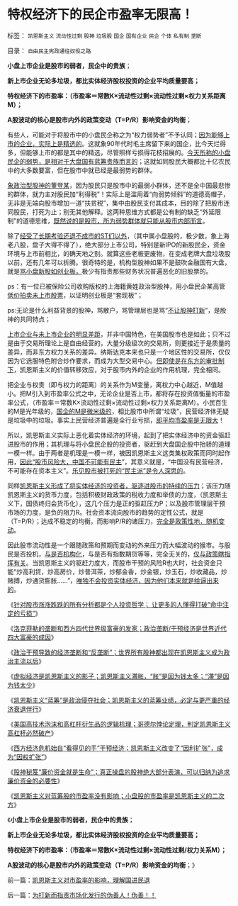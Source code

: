 # 特权经济下的民企市盈率无限高！

标签： `凯恩斯主义` `流动性过剩` `股神` `垃圾股` `国企` `国有企业` `民企` `个体` `私有制` `垄断` 

目录： `自由民主宪政通往奴役之路`

**小盘上市企业是股市的弱者，民企中的贵族**；

**新上市企业无论多垃圾，都比实体经济股权投资的企业平均质量要高；**

**特权经济下的市盈率：（市盈率＝常数K×流动性过剩×流动性过剩×权力关系距离M）；**

**A股波动的核心是股市内外的政策变动（T=P/R）影响资金的均衡**；

有些人，可能对于将股市中的小盘民企称之为“权力弱势者”不予认同；[因为能够上市的企业，实际上是精选的](../../../2011/5/30/A股股价不高但似乎市盈率高的原因.md)。这就象90年代时毛主席留下来的国企，比今天烂得多，但能够上市的都是其中的精选，尽管照样亏损得花枝招展的。[今天所称的小盘民企的弱势，是相对于大盘国有蓝筹贵族而言的](../../../2010/11/26/世界惯例小盘股估值远远高于大盘股.md)；这就如同股民大概都比十亿农民中的大多数要富，但在股市中就已经是最弱势的群体。

[象政治型股神的董登某](../../../2009/12/10/专家教授嫌中国税收太轻，“向国际接轨”.md)，因为股民只是股市中的最弱小群体，还不是全中国最悲惨的群体，就力主对股民加“利得税”！实际上是滥用着“向弱势倾斜”的道德高帽子，无非是无端向股市增加一道“扶贫税”，集中由股民支付其成本，目的除了把股市连同股民，打死为止；别无其他解释。这两种思维方式都是公有制的缺乏“外延限制”的道德思维，[既然说的是股市，所为弱势群体就只能从股市内部而言](../../../2011/12/29/股市不担有市场外的义务，不必“向弱者倾斜”.md)。

除了[经受了长期考验还退不成市的ST们以外](../../../2007/9/8/ST金泰的乱葬岗埋葬了什么样的傻冒大散.md)，（其中属小盘股的，极少数，象上海老八股，盘子大得不得了），绝大部分上市公司，特别是新IPO的新股民企，资金环境与上市前相比，的确天地之别。就算这些老板更废物，在变成老牌大盘垃圾股以前，还有几年可以折腾。很奇特的是，机构型股神如果不是鼓吹金融国有大盘，就是[骂小盘新股如创业板，](../../../2010/7/1/股评家骂散户，骂市场经济，骂创业板，骂买卖自愿.md)极少有指责那些财务状况普遍恶化的旧股票的。

ps：有一位已被保险公司收购版权的上海籍黄姓政治型股神，用小盘民企某高管[低价拍卖未上市股票](../../../2008/9/5/新股大小非限售期缩短是向谁的利益倾斜？.md)，以证明创业板是“套现板”；

ps:无论是什么利益背景的股神，骂散户，骂管理层也是骂“[不让股神打新](../../../2011/6/19/A股越是规范退市，越是不可能退市.md)”，是股神的共同特点；

[上市企业与未上市企业的明显差距](../../../2012/1/8/凯恩斯主义泡沫和高杠杆中的哥德尔定理.md)，并非中国特色，在美国股市也是如此；只不过是由于交易所理论上是自由经营的，大量分级级次的交易所，则更接近于是质量的差异，而非东方权力关系的差异。纳斯达克本来也只是一个地区性的交易所，仅仅因为它选服特色附合炒作要求，而成为大型交易中心。[但即使是在东方的审批制下](../../../2011/10/13/熊市的IPO不是圈钱，坚持新股市场化发行才有牛市.md)，凯恩斯主义的价值转移效应，对于股市内外的企业的作用机理，完全相同。

把企业与权贵（即与权力的距离）的关系作为M变量，离权力中心越近，M值越小。把M引入到市盈率公式之中，无论企业是否上市，都将存在投资值衡量的市盈率公式，（市盈率＝常数K×流动性过剩×流动性过剩×权力关系距离M）。小民百生的M是光年级的，[国企的M是微米级的](../../../2010/10/1/拨乱反正就会有“失去的几十年”——&gt;比亡国强！.md)，相比股市中所谓“垃圾”，民营经济体无疑是垃圾中的垃圾。事实上民营经济普遍是全行业亏损，[即平均市盈率是无限大](../../../2011/7/1/A股合理的市盈率应是无限高.md)！

所以，凯恩斯主义实际上恶化着实体经济的环境，起到了把实体经济中的资金驱赶进股市的作用；其机理与将小盘民企股的投资者，驱赶到大盘国企股中抬轿的道理一模一样。由于两者是机理是一模一样，被因凯恩斯主义这类集权政策而同时起作用，[因此“股市风险大，中国不可能有民主](../../../2012/1/6/股市风险大，中国就不可能有民主.md)”，其意义就是，“中国没有民营经济，不可能存在资本主义”。[乐见股市被打死的“民主派”是令人深思的](../../../2012/1/2/愚民三步曲和三层次的愚民：“文过饰非，虚拟正义，以邻为壑”.md)。

同样[凯恩斯主义形成了将实体经济的投资者，驱逐进股市的持续的压力](../../../2011/9/19/炒股败家，实业更败家.md)；该压力随凯恩斯主义的货币力度，包括积极财政政策的税收力度和举债的力度，（凯恩斯主义下，国债终归会货币化），这几个压力是正的驱赶压力P；以及股市管理层干预市场的力度，是负的阻力R。社会资本流向股市的趋势的定性公式，就是（T=P/R）；达成不稳定的均衡。而影响P/R的诸压力，[完全是政策性地，随机变动](../../../2012/1/5/A股机构化超过60%，还打压小盘股，就注定大熊市.md)。

因此股市流动性是一个跟随政策和预期而变动的外来压力而大幅波动的猴市。与股民是否投机，[与是否机构化](../../../2011/10/21/A股低迷为机构化“国进民退”还债.md)，与是否有指数期货等等，完全无关的，[仅与政策瞎指挥有关](../../../2012/1/6/技术分析绝对化的政治意义和股神的奋斗.md)。当凯恩斯主义的驱赶力度大，而股市干预的风险R也大时，社会资金只能“炒高利贷，炒高房价，炒普洱茶，炒郁金香，炒金银，炒玉石，炒收藏品，炒赌搏，炒通货膨胀……”，[唯独不会投资实体经济，因为他们本来就是给逼出来的](../../../2012/1/5/股市的风险到底有多大？更大的风险从那里来？.md)。

《[针对股市涨涨跌跌的所有分析都是个人投资哲学； 让更多的人懂得打破“命中注定的亏损”](../../../2012/1/7/“选择命运盒子的技术”和“打破命运盒子的科学”.md)》

《[洛克菲勒的垄断和西方四代世界级富豪的发家；政治垄断/干预经济是世界近代四大富豪的成因](../../../2012/1/7/洛克菲勒垄断和四代大富豪的共同成因.md)》

《[政治干预导致的经济垄断和“反垄断”；世界所有股神都出现在凯恩斯主义成为政治主流以后](../../../2012/1/8/没有凯恩斯主义就没有股神.md)》

《[虚拟经济是凯恩斯主义的影子；凯恩斯主义滞胀，“胀”是因为钱太多；“滞”是因为钱太少](../../../2012/1/8/虚拟经济是凯恩斯主义的影子,“滞”与“胀”.md)》

《[凯恩斯主义“蓝筹”是政治侵夺社会；凯恩斯主义的蓝筹业绩，必定与更严重的经济衰退伴行](../../../2012/1/8/凯恩斯主义的蓝筹股业绩必定与经济衰退伴生.md)》

《[美国高技术泡沫和高杠杆衍生品的逻辑机理；哥德尔悖论定理，判定凯恩斯主义高杠杆必然破产](../../../2012/1/8/凯恩斯主义泡沫和高杠杆中的哥德尔定理.md)》

《[西方经济危机始自“看得见的手”干预经济；凯恩斯主义改变了“因利扩张”，成为“因权扩张”](../../../2012/1/9/试向美国经济添加中国特色.md)》

《[股神秘笈“廉价资金就是生命”；真正操盘的股神绝大部分表演，可以归纳为追求廉价资金的必要性](../../../2012/1/9/股神秘笈“廉价资金就是生命”.md)》

《[凯恩斯主义对蓝筹股的市盈率没有影响；小盘股的市盈率是凯恩斯主义的二次方](../../../2012/1/9/凯恩斯主义对市盈率的影响，理解国进民退.md)》

《**小盘上市企业是股市的弱者，民企中的贵族**；

**新上市企业无论多垃圾，都比实体经济股权投资的企业平均质量要高；**

**特权经济下的市盈率：（市盈率＝常数K×流动性过剩×流动性过剩/权力关系M）；**

**A股波动的核心是股市内外的政策变动（T=P/R）影响资金的均衡**；》

前一篇：[凯恩斯主义对市盈率的影响，理解国进民退](../../../2012/1/9/凯恩斯主义对市盈率的影响，理解国进民退.md)

后一篇：[为打新而指责市场化发行的伪善人！伪善！！](../../../2012/1/9/为打新而指责市场化发行的伪善人！伪善！！.md)